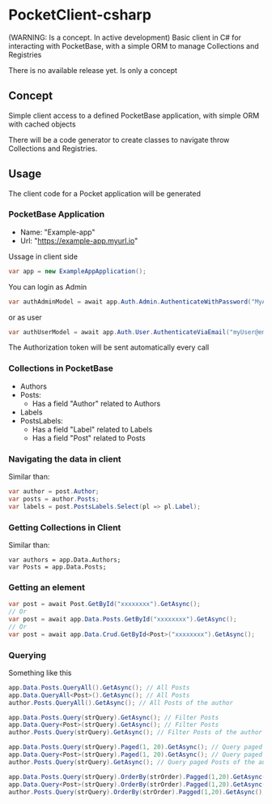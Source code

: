 # PocketClient-csharp
(WARNING: Is a concept. In active development) Basic client in C# for interacting with PocketBase, with a simple ORM to manage Collections and Registries

There is no available release yet. Is only a concept

## Concept
Simple client access to a defined PocketBase application, with simple ORM with cached objects

There will be a code generator to create classes to navigate throw Collections and Registries.

## Usage
The client code for a Pocket application will be generated

### PocketBase Application
- Name: "Example-app"
- Url: "https://example-app.myurl.io"

Ussage in client side
```csharp
var app = new ExampleAppApplication();
```
You can login as Admin
```csharp
var authAdminModel = await app.Auth.Admin.AuthenticateWithPassword("MyAdmin@email.com", "myAdminPwd");
```
or as user
```csharp
var authUserModel = await app.Auth.User.AuthenticateViaEmail("myUser@email.com", "myUserPwd");
```
The Authorization token will be sent automatically every call

### Collections in PocketBase
- Authors
- Posts:
  - Has a field "Author" related to Authors
- Labels
- PostsLabels:
  - Has a field "Label" related to Labels
  - Has a field "Post" related to Posts
  
### Navigating the data in client
Similar than:
```csharp
var author = post.Author;
var posts = author.Posts;
var labels = post.PostsLabels.Select(pl => pl.Label);
```
### Getting Collections in Client
Similar than:
```charp
var authors = app.Data.Authors;
var Posts = app.Data.Posts;
```

### Getting an element
```csharp
var post = await Post.GetById("xxxxxxxx").GetAsync();
// Or
var post = await app.Data.Posts.GetById("xxxxxxxx").GetAsync();
// Or
var post = await app.Data.Crud.GetById<Post>("xxxxxxxx").GetAsync();

```
### Querying
Something like this
```csharp
app.Data.Posts.QueryAll().GetAsync(); // All Posts
app.Data.QueryAll<Post>().GetAsync(); // All Posts
author.Posts.QueryAll().GetAsync(); // All Posts of the author

app.Data.Posts.Query(strQuery).GetAsync(); // Filter Posts
app.Data.Query<Post>(strQuery).GetAsync(); // Filter Posts
author.Posts.Query(strQuery).GetAsync(); // Filter Posts of the author

app.Data.Posts.Query(strQuery).Paged(1, 20).GetAsync(); // Query paged
app.Data.Query<Post>(strQuery).Paged(1, 20).GetAsync(); // Query paged
author.Posts.Query(strQuery).GetAsync(); // Query paged Posts of the author

app.Data.Posts.Query(strQuery).OrderBy(strOrder).Pagged(1,20).GetAsync(); // Ordered and Paged
app.Data.Query<Post>(strQuery).OrderBy(strOrder).Pagged(1,20).GetAsync();
author.Posts.Query(strQuery).OrderBy(strOrder).Pagged(1,20).GetAsync(); // Query ordered and paged Posts of the author
```
